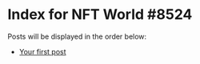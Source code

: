 # Index for NFT World #8524
Posts will be displayed in the order below:

- [Your first post](./001-first.md)

